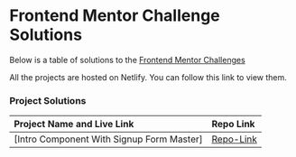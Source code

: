 # Frontend Mentor Challenge Solutions

Below is a table of solutions to the [Frontend Mentor Challenges](https://www.frontendmentor.io)

All the projects are hosted on Netlify. You can follow this link to view them.

### Project Solutions

| Project Name and Live Link                        | Repo Link                         |
| :---                                              | :---                              |
| [Intro Component With Signup Form Master]         | [Repo-Link](https://github.com/lauriejefferson/frontendmentor-challenges/tree/main/intro-component-with-signup-form-master)
